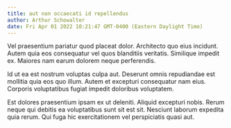 ```yaml
---
title: aut non occaecati id repellendus
author: Arthur Schowalter
date: Fri Apr 01 2022 10:21:47 GMT-0400 (Eastern Daylight Time)
---
```

Vel praesentium pariatur quod placeat dolor. Architecto quo eius incidunt. Autem quia eos consequatur vel quos blanditiis veritatis. Similique impedit ex. Maiores nam earum dolorem neque perferendis.

 Id ut ea est nostrum voluptas culpa aut. Deserunt omnis repudiandae est mollitia quia eos quo illum. Autem et excepturi consequatur nam eius. Corporis voluptatibus fugiat impedit doloribus voluptatem.

 Est dolores praesentium ipsam ex ut deleniti. Aliquid excepturi nobis. Rerum neque qui debitis ea voluptatibus sunt sit est sit. Nesciunt laborum expedita quia rerum. Qui fuga hic exercitationem vel perspiciatis quasi aut.